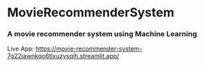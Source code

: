 # MovieRecommenderSystem

### A movie recommender system using Machine Learning

Live App: https://movie-recommender-system-7g22iawnkqo6tlxuzysqlh.streamlit.app/

